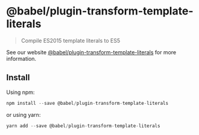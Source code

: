 # @babel/plugin-transform-template-literals

> Compile ES2015 template literals to ES5

See our website [@babel/plugin-transform-template-literals](https://new.babeljs.io/docs/en/next/babel-plugin-transform-template-literals.html) for more information.

## Install

Using npm:

```js
npm install --save @babel/plugin-transform-template-literals
```

or using yarn:

```js
yarn add --save @babel/plugin-transform-template-literals
```
